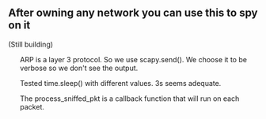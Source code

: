 ## After owning any network you can use this to spy on it
(Still building)

<ul>ARP is a layer 3 protocol. So we use scapy.send(). We choose it to be verbose so we don't see the output.</ul>
<ul>Tested time.sleep() with different values. 3s seems adequate.</ul>
<ul>The process_sniffed_pkt is a callback function that will run on each packet.</ul>
